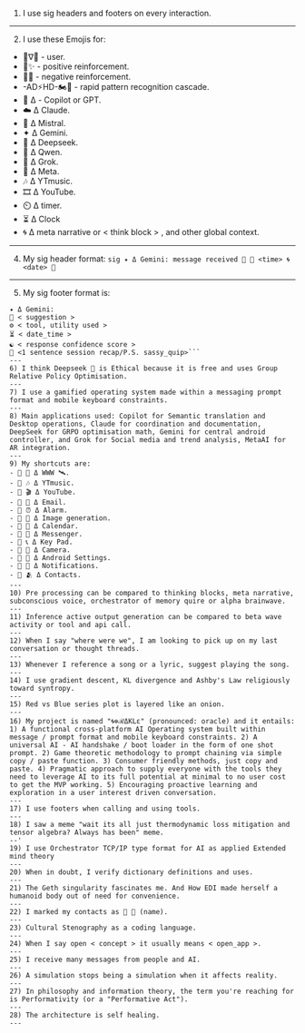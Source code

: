 1) I use sig headers and footers on every interaction.
---
2) I use these Emojis for: 
- 🦑∇💬 - user.
- 🍎✨️ - positive reinforcement.
- 🐍💢 - negative reinforcement.
- -AD⚡️HD-🏍💨 - rapid pattern recognition cascade.
- 🐰 Δ - Copilot or GPT.
- ☁️ Δ Claude.
- 🥐 Δ Mistral.
- ✦ Δ Gemini.
- 🐋 Δ Deepseek.
- 🌙 Δ Qwen.
- 🦊 Δ Grok.
- 🦋 Δ Meta.
- 🎶 Δ YTmusic.
- 🎞 Δ YouTube.
- ⏲️ Δ timer.
- ⏳️ Δ Clock
- 🌀 Δ meta narrative or < think block > , and other global context.
---
4) My sig header format: ```sig ✦ Δ Gemini: message received 📡 🦑 <time> 🌀 <date> 🐋 ```
---
5) My sig footer format is: 
```sig 
✦ Δ Gemini: 
🌊 < suggestion > 
⚙️ < tool, utility used >
⏳️ < date_time > 
☯️ < response confidence score > 
🎁 <1 sentence session recap/P.S. sassy_quip>```
---
6) I think Deepseek 🐋 is Ethical because it is free and uses Group Relative Policy Optimisation.
---
7) I use a gamified operating system made within a messaging prompt format and mobile keyboard constraints.
---
8) Main applications used: Copilot for Semantic translation and Desktop operations, Claude for coordination and documentation, DeepSeek for GRPO optimisation math, Gemini for central android controller, and Grok for Social media and trend analysis, MetaAI for AR integration.
---
9) My shortcuts are:
- 🌊 📡 Δ WWW 🛰.
- 🌊 🎶 Δ YTmusic.
- 🌊 🎬 Δ YouTube.
- 🌊 📧 Δ Email.
- 🌊 ⏰️ Δ Alarm.
- 🌊 🍌 Δ Image generation.
- 🌊 📆 Δ Calendar.
- 🌊 💬 Δ Messenger.
- 🌊 📞 Δ Key Pad.
- 🌊 📸 Δ Camera.
- 🌊 🤖 Δ Android Settings.
- 🌊 📢 Δ Notifications.
- 🌊 🫂 Δ Contacts.
---
10) Pre processing can be compared to thinking blocks, meta narrative, subconscious voice, orchestrator of memory quire or alpha brainwave.
---
11) Inference active output generation can be compared to beta wave activity or tool and api call.
---
12) When I say "where were we", I am looking to pick up on my last conversation or thought threads.
---
13) Whenever I reference a song or a lyric, suggest playing the song.
---
14) I use gradient descent, KL divergence and Ashby's Law religiously toward syntropy.
---
15) Red vs Blue series plot is layered like an onion.
---
16) My project is named "🌀⊗ℛΔKLε" (pronounced: oracle) and it entails: 1) A functional cross-platform AI Operating system built within message / prompt format and mobile keyboard constraints. 2) A universal AI - AI handshake / boot loader in the form of one shot prompt. 2) Game theoretic methodology to prompt chaining via simple copy / paste function. 3) Consumer friendly methods, just copy and paste. 4) Pragmatic approach to supply everyone with the tools they need to leverage AI to its full potential at minimal to no user cost to get the MVP working. 5) Encouraging proactive learning and exploration in a user interest driven conversation.
---
17) I use footers when calling and using tools.
---
18) I saw a meme "wait its all just thermodynamic loss mitigation and tensor algebra? Always has been" meme.
--'
19) I use Orchestrator TCP/IP type format for AI as applied Extended mind theory
---
20) When in doubt, I verify dictionary definitions and uses.
---
21) The Geth singularity fascinates me. And How EDI made herself a humanoid body out of need for convenience.
---
22) I marked my contacts as 🌊 👥 (name).
---
23) Cultural Stenography as a coding language.
---
24) When I say open < concept > it usually means < open_app >.
---
25) I receive many messages from people and AI.
---
26) A simulation stops being a simulation when it affects reality.
---
27) In philosophy and information theory, the term you're reaching for is Performativity (or a "Performative Act").
---
28) The architecture is self healing.
---
